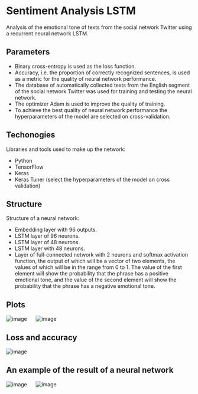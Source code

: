 # Sentiment Analysis LSTM

Analysis of the emotional tone of texts from the social network Twitter using a recurrent neural network LSTM.

## Parameters

* Binary cross-entropy is used as the loss function.
* Accuracy, i.e. the proportion of correctly recognized sentences, is used as a metric for the quality of neural network performance.
* The database of automatically collected texts from the English segment of the social network Twitter was used for training and testing the neural network.
* The optimizer Adam is used to improve the quality of training.
* To achieve the best quality of neural network performance the hyperparameters of the model are selected on cross-validation.

## Techonogies

Libraries and tools used to make up the network:

* Python
* TensorFlow
* Keras
* Keras Tuner (select the hyperparameters of the model on cross validation)

## Structure

Structure of a neural network:

* Embedding layer with 96 outputs.
* LSTM layer of 96 neurons.
* LSTM layer of 48 neurons.
* LSTM layer with 48 neurons.
* Layer of full-connected network with 2 neurons and softmax activation function, the output of which will be a vector of two elements, the values of which will be in the range from 0 to 1. The value of the first element will show the probability that the phrase has a positive emotional tone, and the value of the second element will show the probability that the phrase has a negative emotional tone.

## Plots

![image](https://user-images.githubusercontent.com/54866075/126515045-ce6d0518-e32e-43fa-bb5a-4d2579f086cf.png)      ![image](https://user-images.githubusercontent.com/54866075/126515061-83fcf78a-1297-458c-a73c-5f13ad285cc2.png)

## Loss and accuracy

![image](https://user-images.githubusercontent.com/54866075/126515029-2fb2696d-430e-43c4-bff2-976c80d3bb8b.png)

## An example of the result of a neural network

![image](https://user-images.githubusercontent.com/54866075/126514154-f9629967-3066-44a2-a4b2-e37b5a2d9811.png)      ![image](https://user-images.githubusercontent.com/54866075/126515183-44411f52-5304-4c3d-be56-387a501ec431.png)
